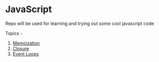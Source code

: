 # JavaScript

Repo will be used for learning and trying out some cool javascript code

Topics -

1. [Memoization](memoization/memoization.js)
2. [Closure](closure/closure.html)
3. [Event Loops](event-loops/event-loops.js)